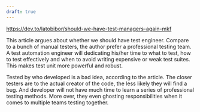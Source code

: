 ```yaml
---
draft: true
---
```


https://dev.to/latobibor/should-we-have-test-managers-again-mkf

This article argues about whether we should have test engineer. Compare to a bunch of manual testers, the author prefer a professional testing team. A test automation engineer will  dedicating his/her time to what to test, how to test effectively and when to avoid writing expensive or weak test suites. This makes test unit more powerful and robust. 

Tested by who developed is a bad idea, according to the article. The closer testers are to the actual creator of the code, the less likely they will find a bug. And developer will not have much time to learn a series of professional testing methods. More over, they even ghosting responsibilities when it comes to multiple teams testing together.